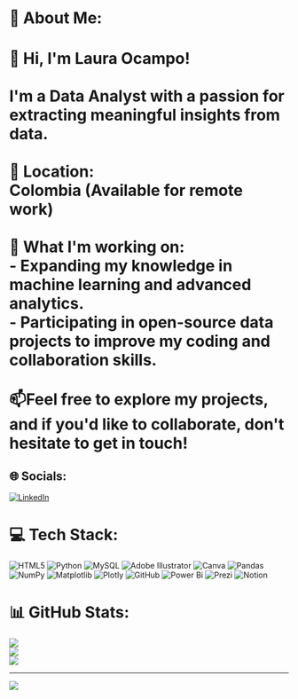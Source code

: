 # 💫 About Me:
# 👋 Hi, I'm Laura Ocampo!<br><br>I'm a **Data Analyst** with a passion for extracting meaningful insights from data.<br><br> 📍 **Location**:  <br>Colombia (Available for remote work)<br><br>🌱 **What I'm working on**:<br>- Expanding my knowledge in **machine learning** and **advanced analytics**.<br>- Participating in **open-source data projects** to improve my coding and collaboration skills.<br><br>📫Feel free to explore my projects, and if you'd like to collaborate, don't hesitate to get in touch!


## 🌐 Socials:
[![LinkedIn](https://img.shields.io/badge/LinkedIn-%230077B5.svg?logo=linkedin&logoColor=white)](https://linkedin.com/in/https://www.linkedin.com/in/lauraocampocampo/) 

# 💻 Tech Stack:
![HTML5](https://img.shields.io/badge/html5-%23E34F26.svg?style=for-the-badge&logo=html5&logoColor=white) ![Python](https://img.shields.io/badge/python-3670A0?style=for-the-badge&logo=python&logoColor=ffdd54) ![MySQL](https://img.shields.io/badge/mysql-4479A1.svg?style=for-the-badge&logo=mysql&logoColor=white) ![Adobe Illustrator](https://img.shields.io/badge/adobe%20illustrator-%23FF9A00.svg?style=for-the-badge&logo=adobe%20illustrator&logoColor=white) ![Canva](https://img.shields.io/badge/Canva-%2300C4CC.svg?style=for-the-badge&logo=Canva&logoColor=white) ![Pandas](https://img.shields.io/badge/pandas-%23150458.svg?style=for-the-badge&logo=pandas&logoColor=white) ![NumPy](https://img.shields.io/badge/numpy-%23013243.svg?style=for-the-badge&logo=numpy&logoColor=white) ![Matplotlib](https://img.shields.io/badge/Matplotlib-%23ffffff.svg?style=for-the-badge&logo=Matplotlib&logoColor=black) ![Plotly](https://img.shields.io/badge/Plotly-%233F4F75.svg?style=for-the-badge&logo=plotly&logoColor=white) ![GitHub](https://img.shields.io/badge/github-%23121011.svg?style=for-the-badge&logo=github&logoColor=white) ![Power Bi](https://img.shields.io/badge/power_bi-F2C811?style=for-the-badge&logo=powerbi&logoColor=black) ![Prezi](https://img.shields.io/badge/Prezi-%23000000.svg?style=for-the-badge&logo=Prezi&logoColor=white) ![Notion](https://img.shields.io/badge/Notion-%23000000.svg?style=for-the-badge&logo=notion&logoColor=white)
# 📊 GitHub Stats:
![](https://github-readme-stats.vercel.app/api?username=50Carrot&theme=dark&hide_border=false&include_all_commits=false&count_private=false)<br/>
![](https://github-readme-streak-stats.herokuapp.com/?user=50Carrot&theme=dark&hide_border=false)<br/>
![](https://github-readme-stats.vercel.app/api/top-langs/?username=50Carrot&theme=dark&hide_border=false&include_all_commits=false&count_private=false&layout=compact)

---
[![](https://visitcount.itsvg.in/api?id=50Carrot&icon=0&color=0)](https://visitcount.itsvg.in)


  
<!-- Proudly created with GPRM ( https://gprm.itsvg.in ) -->
